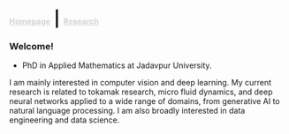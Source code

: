 # <a href="https://satwikapplied.github.io/portfolio/" style="color:lightgray; font-size: 14px;">Homepage</a> | <a href="https://scholar.google.com/citations?user=n1hMxt0AAAAJ&hl=en" style="color:lightgray; font-size: 14px;">Research</a>

### Welcome!

- PhD in Applied Mathematics at Jadavpur University. 

I am mainly interested in computer vision and deep learning. My current research is related to tokamak research, micro fluid dynamics, and deep neural networks applied to a wide range of domains, from generative AI to natural language processing. I am also broadly interested in data engineering and data science.


